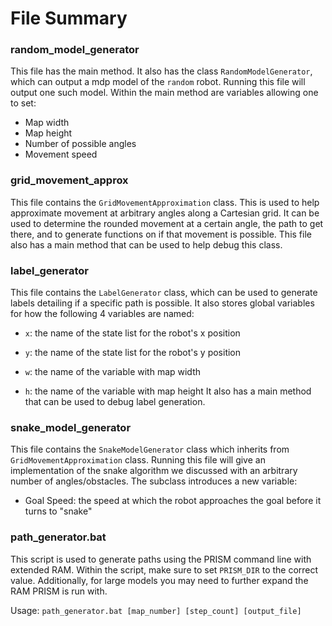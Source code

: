 # File Summary

### random_model_generator

This file has the main method. It also has the class `RandomModelGenerator`, which can output a mdp model of the `random` robot. Running this file will output one such model. Within the main method are variables allowing one to set:

* Map width
* Map height
* Number of possible angles
* Movement speed
	
### grid_movement_approx

This file contains the `GridMovementApproximation` class. This is used to help approximate movement at arbitrary angles along a Cartesian grid. It can be used to determine the rounded movement at a certain angle, the path to get there, and to generate functions on if that movement is possible. This file also has a main method that can be used to help debug this class.

### label_generator

This file contains the `LabelGenerator` class, which can be used to generate labels detailing if a specific path is possible. It also stores global variables for how the following 4 variables are named:

* `x`: the name of the state list for the robot's x position
* `y`: the name of the state list for the robot's y position
* `w`: the name of the variable with map width

* `h`: the name of the variable with map height
It also has a main method that can be used to debug label generation.

### snake_model_generator

This file contains the `SnakeModelGenerator` class which inherits from `GridMovementApproximation` class. Running this file will give an implementation of the snake algorithm we discussed with an arbitrary number of angles/obstacles. The subclass introduces a new variable:
* Goal Speed: the speed at which the robot approaches the goal before it turns to "snake"

### path_generator.bat

This script is used to generate paths using the PRISM command line with extended RAM. Within the script, make sure to set `PRISM_DIR` to the correct value. Additionally, for large models you may need to further expand the RAM PRISM is run with.

Usage: `path_generator.bat [map_number] [step_count] [output_file]`